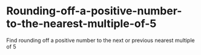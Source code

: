 # Rounding-off-a-positive-number-to-the-nearest-multiple-of-5
Find rounding off a positive number to the next or previous nearest multiple of 5
